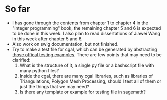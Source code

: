 # So far

- I has gone through the contents from chapter 1 to chapter 4 in the "integer programming" book, the remaining chapter 5 and 6 is expected to be done in this week. I also plan to read dissertations of Jiawei Wang in this week after chapter 5 and 6.
- Also work on swig documentation, but not finished.
- Try to make a test file for cgal, which can be generated by abstracting [those offical testing examples](https://github.com/CGAL/cgal-swig-bindings/tree/main/examples/python). There are few points that may need to be clarified:
  1. What is the structure of it, a single py file or a bashscript file with many python files?
  2. Inside the cgal, there are many cgal libraries, such as libraries of Triangulations, Polygon Mesh Processing, should I test all of them or just the things that we may need?
  3. Is there any template or example for testing file in sagemath? 

